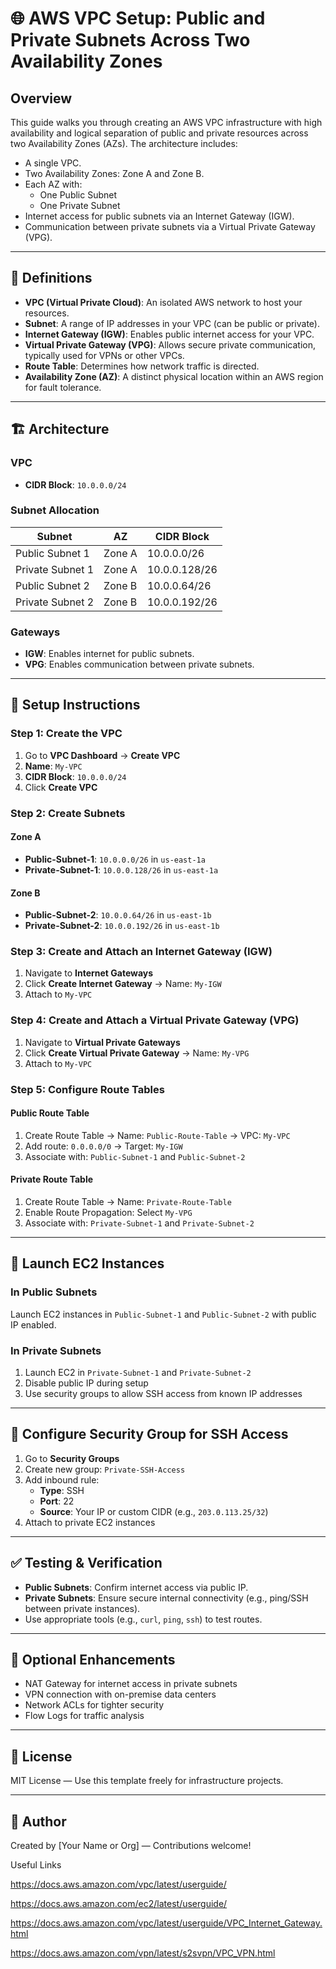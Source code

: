 # 🌐 AWS VPC Setup: Public and Private Subnets Across Two Availability Zones

## Overview

This guide walks you through creating an AWS VPC infrastructure with high availability and logical separation of public and private resources across two Availability Zones (AZs). The architecture includes:

- A single VPC.
- Two Availability Zones: Zone A and Zone B.
- Each AZ with:
  - One Public Subnet
  - One Private Subnet
- Internet access for public subnets via an Internet Gateway (IGW).
- Communication between private subnets via a Virtual Private Gateway (VPG).

---

## 📘 Definitions

- **VPC (Virtual Private Cloud)**: An isolated AWS network to host your resources.
- **Subnet**: A range of IP addresses in your VPC (can be public or private).
- **Internet Gateway (IGW)**: Enables public internet access for your VPC.
- **Virtual Private Gateway (VPG)**: Allows secure private communication, typically used for VPNs or other VPCs.
- **Route Table**: Determines how network traffic is directed.
- **Availability Zone (AZ)**: A distinct physical location within an AWS region for fault tolerance.

---

## 🏗️ Architecture

### VPC

- **CIDR Block**: `10.0.0.0/24`

### Subnet Allocation

| Subnet              | AZ         | CIDR Block       |
|---------------------|------------|------------------|
| Public Subnet 1     | Zone A     | 10.0.0.0/26      |
| Private Subnet 1    | Zone A     | 10.0.0.128/26    |
| Public Subnet 2     | Zone B     | 10.0.0.64/26     |
| Private Subnet 2    | Zone B     | 10.0.0.192/26    |

### Gateways

- **IGW**: Enables internet for public subnets.
- **VPG**: Enables communication between private subnets.

---

## 🔧 Setup Instructions

### Step 1: Create the VPC

1. Go to **VPC Dashboard** → **Create VPC**
2. **Name**: `My-VPC`
3. **CIDR Block**: `10.0.0.0/24`
4. Click **Create VPC**

### Step 2: Create Subnets

#### Zone A

- **Public-Subnet-1**: `10.0.0.0/26` in `us-east-1a`
- **Private-Subnet-1**: `10.0.0.128/26` in `us-east-1a`

#### Zone B

- **Public-Subnet-2**: `10.0.0.64/26` in `us-east-1b`
- **Private-Subnet-2**: `10.0.0.192/26` in `us-east-1b`

### Step 3: Create and Attach an Internet Gateway (IGW)

1. Navigate to **Internet Gateways**
2. Click **Create Internet Gateway** → Name: `My-IGW`
3. Attach to `My-VPC`

### Step 4: Create and Attach a Virtual Private Gateway (VPG)

1. Navigate to **Virtual Private Gateways**
2. Click **Create Virtual Private Gateway** → Name: `My-VPG`
3. Attach to `My-VPC`

### Step 5: Configure Route Tables

#### Public Route Table

1. Create Route Table → Name: `Public-Route-Table` → VPC: `My-VPC`
2. Add route: `0.0.0.0/0` → Target: `My-IGW`
3. Associate with: `Public-Subnet-1` and `Public-Subnet-2`

#### Private Route Table

1. Create Route Table → Name: `Private-Route-Table`
2. Enable Route Propagation: Select `My-VPG`
3. Associate with: `Private-Subnet-1` and `Private-Subnet-2`

---

## 🚀 Launch EC2 Instances

### In Public Subnets

Launch EC2 instances in `Public-Subnet-1` and `Public-Subnet-2` with public IP enabled.

### In Private Subnets

1. Launch EC2 in `Private-Subnet-1` and `Private-Subnet-2`
2. Disable public IP during setup
3. Use security groups to allow SSH access from known IP addresses

---

## 🔐 Configure Security Group for SSH Access

1. Go to **Security Groups**
2. Create new group: `Private-SSH-Access`
3. Add inbound rule:
   - **Type**: SSH
   - **Port**: 22
   - **Source**: Your IP or custom CIDR (e.g., `203.0.113.25/32`)
4. Attach to private EC2 instances

---

## ✅ Testing & Verification

- **Public Subnets**: Confirm internet access via public IP.
- **Private Subnets**: Ensure secure internal connectivity (e.g., ping/SSH between private instances).
- Use appropriate tools (e.g., `curl`, `ping`, `ssh`) to test routes.

---

## 🧪 Optional Enhancements

- NAT Gateway for internet access in private subnets
- VPN connection with on-premise data centers
- Network ACLs for tighter security
- Flow Logs for traffic analysis

---

## 📄 License

MIT License — Use this template freely for infrastructure projects.

---

## 🧭 Author

Created by [Your Name or Org] — Contributions welcome!



Useful Links

https://docs.aws.amazon.com/vpc/latest/userguide/

https://docs.aws.amazon.com/ec2/latest/userguide/

https://docs.aws.amazon.com/vpc/latest/userguide/VPC_Internet_Gateway.html

https://docs.aws.amazon.com/vpn/latest/s2svpn/VPC_VPN.html

